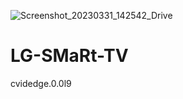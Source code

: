 ![Screenshot_20230331_142542_Drive](https://user-images.githubusercontent.com/106925214/229236616-3ec514db-acf1-4db0-b7c9-c39a27213338.jpg)
# LG-SMaRt-TV
cvidedge.0.0l9
